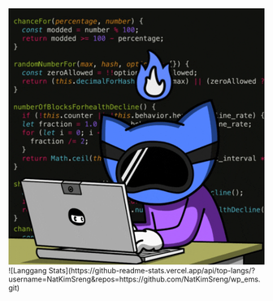 <div align="center">
  <img src="./Code Hacking GIF by Pizza Ninjas.gif" alt="Nebula Demo" width="600"/>
</div>
![Langgang Stats](https://github-readme-stats.vercel.app/api/top-langs/?username=NatKimSreng&repos=https://github.com/NatKimSreng/wp_ems.git)

